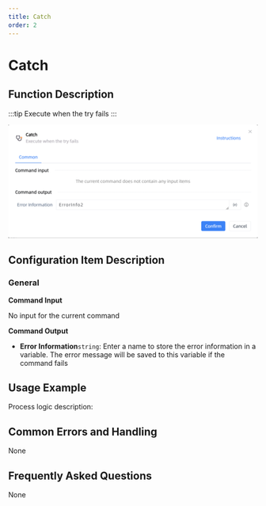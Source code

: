 ```yaml
---
title: Catch
order: 2
---
```


# Catch

## Function Description

:::tip 
Execute when the try fails
:::

![Catch](../../../assets/Catch_command.png)

## Configuration Item Description

### General

**Command Input**

No input for the current command


**Command Output**

- **Error Information**`string`: Enter a name to store the error information in a variable. The error message will be saved to this variable if the command fails


## Usage Example

Process logic description:

## Common Errors and Handling

None

## Frequently Asked Questions

None

